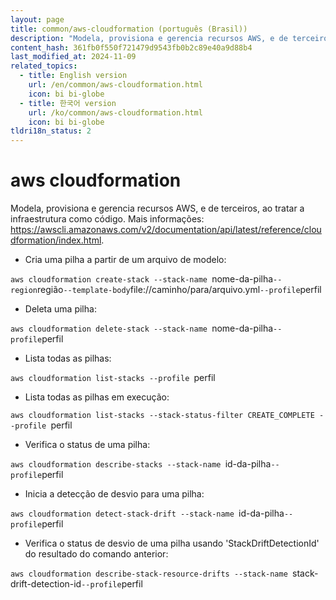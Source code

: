 ```yaml
---
layout: page
title: common/aws-cloudformation (português (Brasil))
description: "Modela, provisiona e gerencia recursos AWS, e de terceiros, ao tratar a infraestrutura como código."
content_hash: 361fb0f550f721479d9543fb0b2c89e40a9d88b4
last_modified_at: 2024-11-09
related_topics:
  - title: English version
    url: /en/common/aws-cloudformation.html
    icon: bi bi-globe
  - title: 한국어 version
    url: /ko/common/aws-cloudformation.html
    icon: bi bi-globe
tldri18n_status: 2
---
```

# aws cloudformation

Modela, provisiona e gerencia recursos AWS, e de terceiros, ao tratar a infraestrutura como código.
Mais informações: <https://awscli.amazonaws.com/v2/documentation/api/latest/reference/cloudformation/index.html>.

- Cria uma pilha a partir de um arquivo de modelo:

`aws cloudformation create-stack --stack-name `<span class="tldr-var badge badge-pill bg-dark-lm bg-white-dm text-white-lm text-dark-dm font-weight-bold">nome-da-pilha</span>` --region `<span class="tldr-var badge badge-pill bg-dark-lm bg-white-dm text-white-lm text-dark-dm font-weight-bold">região</span>` --template-body `<span class="tldr-var badge badge-pill bg-dark-lm bg-white-dm text-white-lm text-dark-dm font-weight-bold">file://caminho/para/arquivo.yml</span>` --profile `<span class="tldr-var badge badge-pill bg-dark-lm bg-white-dm text-white-lm text-dark-dm font-weight-bold">perfil</span>

- Deleta uma pilha:

`aws cloudformation delete-stack --stack-name `<span class="tldr-var badge badge-pill bg-dark-lm bg-white-dm text-white-lm text-dark-dm font-weight-bold">nome-da-pilha</span>` --profile `<span class="tldr-var badge badge-pill bg-dark-lm bg-white-dm text-white-lm text-dark-dm font-weight-bold">perfil</span>

- Lista todas as pilhas:

`aws cloudformation list-stacks --profile `<span class="tldr-var badge badge-pill bg-dark-lm bg-white-dm text-white-lm text-dark-dm font-weight-bold">perfil</span>

- Lista todas as pilhas em execução:

`aws cloudformation list-stacks --stack-status-filter CREATE_COMPLETE --profile `<span class="tldr-var badge badge-pill bg-dark-lm bg-white-dm text-white-lm text-dark-dm font-weight-bold">perfil</span>

- Verifica o status de uma pilha:

`aws cloudformation describe-stacks --stack-name `<span class="tldr-var badge badge-pill bg-dark-lm bg-white-dm text-white-lm text-dark-dm font-weight-bold">id-da-pilha</span>` --profile `<span class="tldr-var badge badge-pill bg-dark-lm bg-white-dm text-white-lm text-dark-dm font-weight-bold">perfil</span>

- Inicia a detecção de desvio para uma pilha:

`aws cloudformation detect-stack-drift --stack-name `<span class="tldr-var badge badge-pill bg-dark-lm bg-white-dm text-white-lm text-dark-dm font-weight-bold">id-da-pilha</span>` --profile `<span class="tldr-var badge badge-pill bg-dark-lm bg-white-dm text-white-lm text-dark-dm font-weight-bold">perfil</span>

- Verifica o status de desvio de uma pilha usando 'StackDriftDetectionId' do resultado do comando anterior:

`aws cloudformation describe-stack-resource-drifts --stack-name `<span class="tldr-var badge badge-pill bg-dark-lm bg-white-dm text-white-lm text-dark-dm font-weight-bold">stack-drift-detection-id</span>` --profile `<span class="tldr-var badge badge-pill bg-dark-lm bg-white-dm text-white-lm text-dark-dm font-weight-bold">perfil</span>
